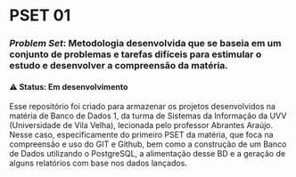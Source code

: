 # PSET 01 
### _Problem Set_: Metodologia desenvolvida que se baseia em um conjunto de problemas e tarefas difíceis para estimular o estudo e desenvolver a compreensão da matéria.
#### ⚠️ Status: Em desenvolvimento

Esse repositório foi criado para armazenar os projetos desenvolvidos na matéria de Banco de Dados 1, da turma de Sistemas da Informação da UVV (Universidade de Vila Velha), lecionada pelo professor Abrantes Araújo. Nesse caso, especificamente do primeiro PSET da matéria, que foca na compreensão e uso do GIT e Github, bem como a construção de um Banco de Dados utilizando o PostgreSQL, a alimentação desse BD e a geração de alguns relatórios com base nos dados lançados.
